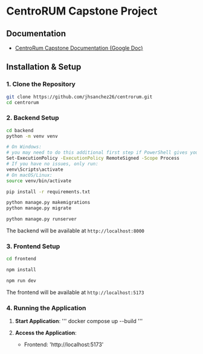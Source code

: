 # CentroRUM Capstone Project

## Documentation

- [CentroRum Capstone Documentation (Google Doc)](https://docs.google.com/document/d/1_20_PFv7aWkBG71SOGTDo1MJX6dtkQPJAxAFXWvXKyU/edit?usp=sharing)

## Installation & Setup

### 1. Clone the Repository

```bash
git clone https://github.com/jhsanchez26/centrorum.git
cd centrorum
```

### 2. Backend Setup

```bash
cd backend
python -m venv venv

# On Windows:
# you may need to do this additional first step if PowerShell gives you trouble:
Set-ExecutionPolicy -ExecutionPolicy RemoteSigned -Scope Process
# If you have no issues, only run:
venv\Scripts\activate
# On macOS/Linux:
source venv/bin/activate

pip install -r requirements.txt

python manage.py makemigrations
python manage.py migrate

python manage.py runserver
```

The backend will be available at `http://localhost:8000`

### 3. Frontend Setup

```bash
cd frontend

npm install

npm run dev
```

The frontend will be available at `http://localhost:5173`

### 4. Running the Application

1. **Start Application**:
   '''
   docker compose up --build
   '''

2. **Access the Application**:
   - Frontend: 'http://localhost:5173'